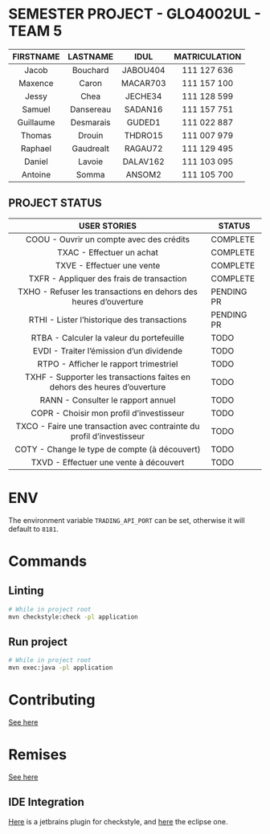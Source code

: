 # SEMESTER PROJECT - GLO4002UL - TEAM 5
|   FIRSTNAME  |    LASTNAME    |   IDUL   |  MATRICULATION  |
|:---------:|:---------:|:--------:|:-----------:|
|   Jacob   |  Bouchard | JABOU404 | 111 127 636 |
|  Maxence  |   Caron   | MACAR703 | 111 157 100 |
|   Jessy   |    Chea   |  JECHE34 | 111 128 599 |
|   Samuel  | Dansereau |  SADAN16 | 111 157 751 |
| Guillaume | Desmarais |  GUDED1  | 111 022 887 |
|   Thomas  |   Drouin  |  THDRO15 | 111 007 979 |
|  Raphael  | Gaudrealt |  RAGAU72 | 111 129 495 |
|   Daniel  |   Lavoie  | DALAV162 | 111 103 095 |
|  Antoine  |   Somma   |  ANSOM2  | 111 105 700 |

## PROJECT STATUS
|                                USER STORIES                               | STATUS   |
|:-------------------------------------------------------------------------:|----------|
| COOU - Ouvrir un compte avec des crédits                                  | COMPLETE |
| TXAC - Effectuer un achat                                                 | COMPLETE |
| TXVE - Effectuer une vente                                                | COMPLETE |
| TXFR - Appliquer des frais de transaction                                 | COMPLETE |
| TXHO - Refuser les transactions en dehors des heures d’ouverture          | PENDING PR |
| RTHI - Lister l’historique des transactions                               | PENDING PR |
| RTBA - Calculer la valeur du portefeuille                                 | TODO     |
| EVDI - Traiter l’émission d’un dividende                                  | TODO     |
| RTPO - Afficher le rapport trimestriel                                    | TODO     |
| TXHF - Supporter les transactions faites en dehors des heures d’ouverture | TODO     |
| RANN - Consulter le rapport annuel                                        | TODO     |
| COPR - Choisir mon profil d’investisseur                                  | TODO     |
| TXCO - Faire une transaction avec contrainte du profil d’investisseur     | TODO     |
| COTY - Change le type de compte (à découvert)                             | TODO     |
| TXVD - Effectuer une vente à découvert                                    | TODO     |

# ENV
The environment variable `TRADING_API_PORT` can be set, otherwise it
will default to `8181`.

# Commands

## Linting
```bash
# While in project root
mvn checkstyle:check -pl application
```

## Run project
```bash
# While in project root
mvn exec:java -pl application
```
# Contributing

[See here](CONTRIBUTING.md)

# Remises

[See here](http://projet2018.qualitelogicielle.ca/)

## IDE Integration
[Here](https://plugins.jetbrains.com/plugin/1065-checkstyle-idea)
is a jetbrains plugin for checkstyle, and
[here](https://checkstyle.org/eclipse-cs/#!/)
the eclipse one.
